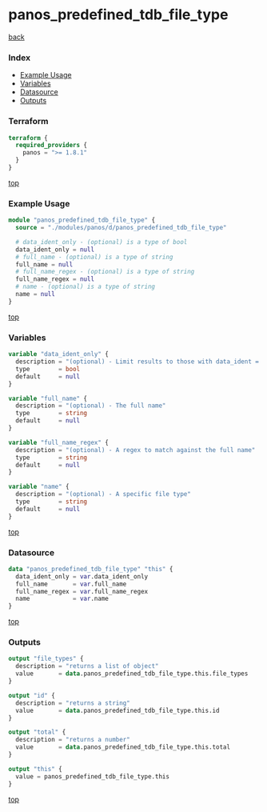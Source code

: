 # panos_predefined_tdb_file_type

[back](../panos.md)

### Index

- [Example Usage](#example-usage)
- [Variables](#variables)
- [Datasource](#datasource)
- [Outputs](#outputs)

### Terraform

```terraform
terraform {
  required_providers {
    panos = ">= 1.8.1"
  }
}
```

[top](#index)

### Example Usage

```terraform
module "panos_predefined_tdb_file_type" {
  source = "./modules/panos/d/panos_predefined_tdb_file_type"

  # data_ident_only - (optional) is a type of bool
  data_ident_only = null
  # full_name - (optional) is a type of string
  full_name = null
  # full_name_regex - (optional) is a type of string
  full_name_regex = null
  # name - (optional) is a type of string
  name = null
}
```

[top](#index)

### Variables

```terraform
variable "data_ident_only" {
  description = "(optional) - Limit results to those with data_ident = true"
  type        = bool
  default     = null
}

variable "full_name" {
  description = "(optional) - The full name"
  type        = string
  default     = null
}

variable "full_name_regex" {
  description = "(optional) - A regex to match against the full name"
  type        = string
  default     = null
}

variable "name" {
  description = "(optional) - A specific file type"
  type        = string
  default     = null
}
```

[top](#index)

### Datasource

```terraform
data "panos_predefined_tdb_file_type" "this" {
  data_ident_only = var.data_ident_only
  full_name       = var.full_name
  full_name_regex = var.full_name_regex
  name            = var.name
}
```

[top](#index)

### Outputs

```terraform
output "file_types" {
  description = "returns a list of object"
  value       = data.panos_predefined_tdb_file_type.this.file_types
}

output "id" {
  description = "returns a string"
  value       = data.panos_predefined_tdb_file_type.this.id
}

output "total" {
  description = "returns a number"
  value       = data.panos_predefined_tdb_file_type.this.total
}

output "this" {
  value = panos_predefined_tdb_file_type.this
}
```

[top](#index)